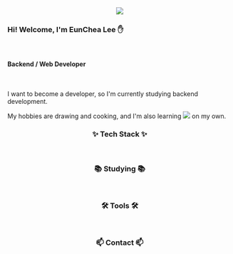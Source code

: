 <!--타이틀 부분-->
<div align="center">
  <img src="https://capsule-render.vercel.app/api?type=waving&height=250&section=header&text=EunCheaLee&fontAlign=75&fontAlignY=40&color=gradient"/>
</div>

<!--내용 부분-->
<div align="left">
  <h3>Hi! Welcome, I'm EunChea Lee ✋</h3>
  <br/><h4>Backend / Web Developer</h4>
  <br/><p>I want to become a developer, so I'm currently studying backend development.</p>
  <p>My hobbies are drawing and cooking, and I'm also learning
    <img src="https://img.shields.io/badge/blender-E87D0D?style=flat-square&logo=blender&logoColor=white"/> on my own.</p>
</div>

<h3 align="center">✨ Tech Stack ✨</h3>
<div align="center">
  
</div>
<br/>
<div align="center">

</div>
<h3 align="center">📚 Studying 📚</h3>
<div align="center">

</div>
<br/>
<h3 align="center">🛠 Tools 🛠</h3>
<div align="center">

</div>
<br/>
<h3 align="center">📫 Contact 📫</h3>
<div align="center">
  <a>
    
  </a>
  <a>
    
  </a>
</div>
